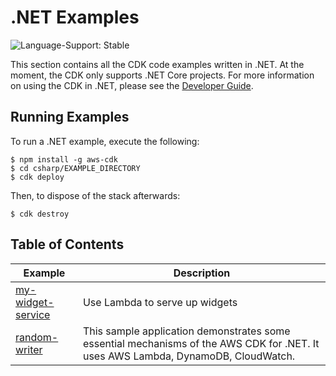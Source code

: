 # .NET Examples

![Language-Support: Stable](https://img.shields.io/badge/language--support-stable-success.svg?style=for-the-badge)

This section contains all the CDK code examples written in .NET. At the moment, the CDK only supports .NET Core projects. For more information on using the CDK in .NET, please see the [Developer Guide](https://docs.aws.amazon.com/cdk/latest/guide/work-with-cdk-csharp.html).

## Running Examples

To run a .NET example, execute the following:

```
$ npm install -g aws-cdk
$ cd csharp/EXAMPLE_DIRECTORY
$ cdk deploy
```

Then, to dispose of the stack afterwards:

```
$ cdk destroy
```

## Table of Contents

| Example | Description |
|---------|-------------|
| [my-widget-service](https://github.com/aws-samples/aws-cdk-examples/tree/master/csharp/my-widget-service/) | Use Lambda to serve up widgets |
| [random-writer](https://github.com/aws-samples/aws-cdk-examples/tree/master/csharp/random-writer/) | This sample application demonstrates some essential mechanisms of the AWS CDK for .NET. It uses AWS Lambda, DynamoDB, CloudWatch. |
